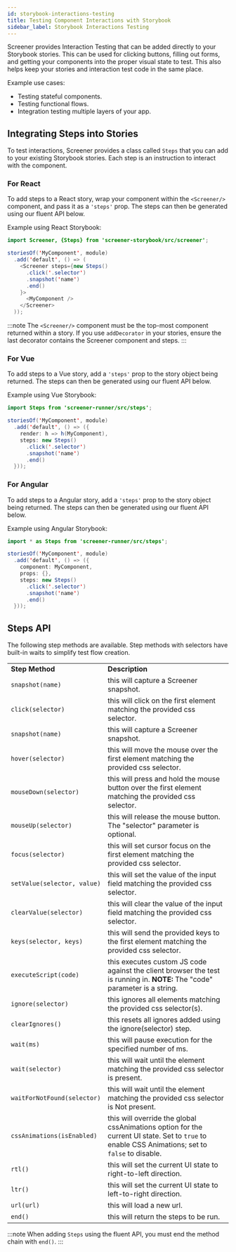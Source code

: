 ```yaml
---
id: storybook-interactions-testing
title: Testing Component Interactions with Storybook
sidebar_label: Storybook Interactions Testing
---
```


Screener provides Interaction Testing that can be added directly to your Storybook stories. This can be used for clicking buttons, filling out forms, and getting your components into the proper visual state to test. This also helps keep your stories and interaction test code in the same place.

Example use cases:

- Testing stateful components.
- Testing functional flows.
- Integration testing multiple layers of your app.

## Integrating Steps into Stories

To test interactions, Screener provides a class called `Steps` that you can add to your existing Storybook stories. Each step is an instruction to interact with the component.

### For React

To add steps to a React story, wrap your component within the `<Screener/>` component, and pass it as a `'steps'` prop. The steps can then be generated using our fluent API below.

Example using React Storybook:

```java
import Screener, {Steps} from 'screener-storybook/src/screener';

storiesOf('MyComponent', module)
  .add('default', () => (
    <Screener steps={new Steps()
      .click('.selector')
      .snapshot('name')
      .end()
    }>
      <MyComponent />
    </Screener>
  ));
```

:::note
The `<Screener/>` component must be the top-most component returned within a story. If you use `addDecorator` in your stories, ensure the last decorator contains the Screener component and steps.
:::

### For Vue

To add steps to a Vue story, add a `'steps'` prop to the story object being returned. The steps can then be generated using our fluent API below.

Example using Vue Storybook:

```java
import Steps from 'screener-runner/src/steps';

storiesOf('MyComponent', module)
  .add('default', () => ({
    render: h => h(MyComponent),
    steps: new Steps()
      .click('.selector')
      .snapshot('name')
      .end()
  }));
```

### For Angular

To add steps to a Angular story, add a `'steps'` prop to the story object being returned. The steps can then be generated using our fluent API below.

Example using Angular Storybook:

```java
import * as Steps from 'screener-runner/src/steps';

storiesOf('MyComponent', module)
  .add('default', () => ({
    component: MyComponent,
    props: {},
    steps: new Steps()
      .click('.selector')
      .snapshot('name')
      .end()
  }));
```

## Steps API

The following step methods are available. Step methods with selectors have built-in waits to simplify test flow creation.

<table>
<tr>
 <td><strong>Step Method</strong></td>
 <td><strong>Description</strong></td>
</tr>
<tr>
 <td><code>snapshot(name)</code></td>
 <td>this will capture a Screener snapshot.</td>
</tr>
  <tr>
   <td><code>click(selector)</code></td>
   <td>this will click on the first element matching the provided css selector.</td>
  </tr>
  <tr>
   <td><code>snapshot(name)</code></td>
   <td>this will capture a Screener snapshot.</td>
  </tr>
  <tr>
   <td><code>hover(selector)</code></td>
   <td>this will move the mouse over the first element matching the provided css selector.</td>
  </tr>
  <tr>
   <td><code>mouseDown(selector)</code></td>
   <td>this will press and hold the mouse button over the first element matching the provided css selector.</td>
  </tr>
  <tr>
   <td><code>mouseUp(selector)</code></td>
   <td>this will release the mouse button. The "selector" parameter is optional.</td>
  </tr>
  <tr>
   <td><code>focus(selector)</code></td>
   <td>this will set cursor focus on the first element matching the provided css selector.</td>
  </tr>
  <tr>
   <td><code>setValue(selector, value)</code></td>
   <td>this will set the value of the input field matching the provided css selector.</td>
  </tr>
  <tr>
   <td><code>clearValue(selector)</code></td>
   <td>this will clear the value of the input field matching the provided css selector.</td>
  </tr>
  <tr>
   <td><code>keys(selector, keys)</code></td>
   <td>this will send the provided keys to the first element matching the provided css selector.</td>
  </tr>
  <tr>
   <td><code>executeScript(code)</code></td>
   <td>this executes custom JS code against the client browser the test is running in. <strong>NOTE:</strong> The "code" parameter is a string.</td>
  </tr>
  <tr>
   <td><code>ignore(selector)</code></td>
   <td>this ignores all elements matching the provided css selector(s).</td>
  </tr>
  <tr>
   <td><code>clearIgnores()</code></td>
   <td>this resets all ignores added using the ignore(selector) step.</td>
  </tr>
  <tr>
   <td><code>wait(ms)</code></td>
   <td>this will pause execution for the specified number of ms.</td>
  </tr>
  <tr>
   <td><code>wait(selector)</code></td>
   <td>this will wait until the element matching the provided css selector is present.</td>
  </tr>
  <tr>
   <td><code>waitForNotFound(selector)</code></td>
   <td>this will wait until the element matching the provided css selector is Not present.</td>
  </tr>
  <tr>
   <td><code>cssAnimations(isEnabled)</code></td>
   <td>this will override the global cssAnimations option for the current UI state. Set to <code>true</code> to enable CSS Animations; set to <code>false</code> to disable.</td>
  </tr>
  <tr>
   <td><code>rtl()</code></td>
   <td>this will set the current UI state to right-to-left direction.</td>
  </tr>
  <tr>
   <td><code>ltr()</code></td>
   <td>this will set the current UI state to left-to-right direction.</td>
  </tr>
  <tr>
   <td><code>url(url)</code></td>
   <td>this will load a new url.</td>
  </tr>
  <tr>
   <td><code>end()</code></td>
   <td>this will return the steps to be run.</td>
  </tr>
</table>

:::note
When adding `Steps` using the fluent API, you must end the method chain with `end()`.
:::
